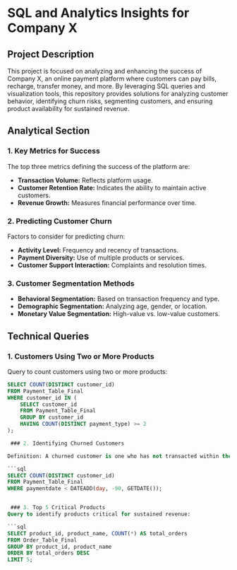 # SQL and Analytics Insights for Company X

## Project Description

This project is focused on analyzing and enhancing the success of Company X, an online payment platform where customers can pay bills, recharge, transfer money, and more. By leveraging SQL queries and visualization tools, this repository provides solutions for analyzing customer behavior, identifying churn risks, segmenting customers, and ensuring product availability for sustained revenue.

## Analytical Section

### 1. Key Metrics for Success

The top three metrics defining the success of the platform are:
- **Transaction Volume:** Reflects platform usage.
- **Customer Retention Rate:** Indicates the ability to maintain active customers.
- **Revenue Growth:** Measures financial performance over time.

### 2. Predicting Customer Churn

Factors to consider for predicting churn:
- **Activity Level:** Frequency and recency of transactions.
- **Payment Diversity:** Use of multiple products or services.
- **Customer Support Interaction:** Complaints and resolution times.

### 3. Customer Segmentation Methods

- **Behavioral Segmentation:** Based on transaction frequency and type.
- **Demographic Segmentation:** Analyzing age, gender, or location.
- **Monetary Value Segmentation:** High-value vs. low-value customers.

## Technical Queries

### 1. Customers Using Two or More Products

Query to count customers using two or more products:
```sql
SELECT COUNT(DISTINCT customer_id) 
FROM Payment_Table_Final 
WHERE customer_id IN ( 
    SELECT customer_id  
    FROM Payment_Table_Final  
    GROUP BY customer_id  
    HAVING COUNT(DISTINCT payment_type) >= 2 
);

 ### 2. Identifying Churned Customers

Definition: A churned customer is one who has not transacted within the last 90 days. Query to count churned customers:

```sql
SELECT COUNT(DISTINCT customer_id) 
FROM Payment_Table_Final 
WHERE paymentdate < DATEADD(day, -90, GETDATE());


 ### 3. Top 5 Critical Products
Query to identify products critical for sustained revenue:

```sql
SELECT product_id, product_name, COUNT(*) AS total_orders 
FROM Order_Table_Final 
GROUP BY product_id, product_name 
ORDER BY total_orders DESC 
LIMIT 5;

